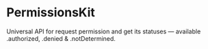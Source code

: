 # PermissionsKit
Universal API for request permission and get its statuses — available .authorized, .denied &amp; .notDetermined.
